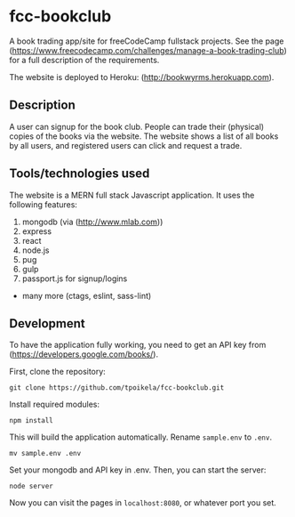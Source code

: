 # fcc-bookclub

A book trading app/site for freeCodeCamp fullstack projects. See the page
(https://www.freecodecamp.com/challenges/manage-a-book-trading-club) for a full
description of the requirements.

The website is deployed to Heroku: (http://bookwyrms.herokuapp.com).

## Description

A user can signup for the book club. People can trade their (physical) copies of the
books via the website. The website shows a list of all books by all users, and
registered users can click and request a trade.

## Tools/technologies used

The website is a MERN full stack Javascript application. It uses the following
features:

  1. mongodb (via (http://www.mlab.com))
  2. express
  3. react
  4. node.js
  5. pug
  6. gulp
  7. passport.js for signup/logins
  + many more (ctags, eslint, sass-lint)

## Development

To have the application fully working, you need to get an API key from
(https://developers.google.com/books/).

First, clone the repository:

    git clone https://github.com/tpoikela/fcc-bookclub.git

Install required modules:

    npm install

This will build the application automatically. Rename `sample.env` to `.env`.

    mv sample.env .env

Set your mongodb and API key in .env. Then, you can start the server:

    node server

Now you can visit the pages in `localhost:8080`, or whatever port you set.
